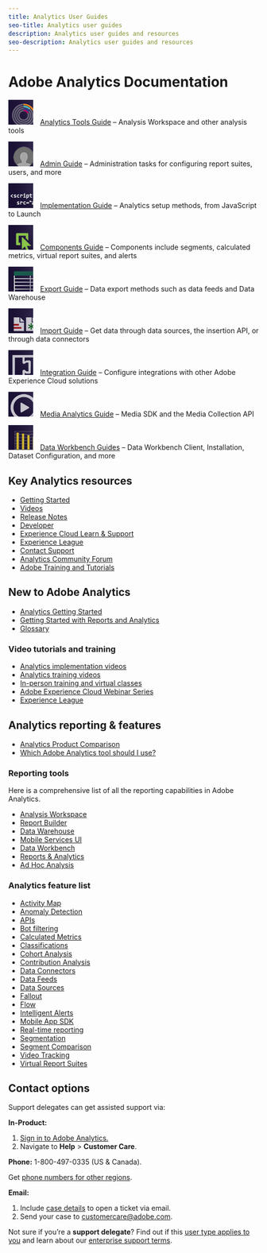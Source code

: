 ```yaml
---
title: Analytics User Guides
seo-title: Analytics user guides
description: Analytics user guides and resources
seo-description: Analytics user guides and resources
---
```


# Adobe Analytics Documentation

[![Analyze](assets/analyze_50px.png)](/help/analyze/home.md)&emsp;[Analytics Tools Guide](/help/analyze/home.md) &ndash; Analysis Workspace and other analysis tools

[![Admin](assets/admin_50px.png)](/help/admin/home.md)&emsp;[Admin Guide](/help/admin/home.md) &ndash; Administration tasks for configuring report suites, users, and more

[![Implementation](assets/implement_50px.png)](/help/implement/home.md)&emsp;[Implementation Guide](/help/implement/home.md) &ndash; Analytics setup methods, from JavaScript to Launch

[![Components](assets/components_50px.png)](/help/components/home.md)&emsp;[Components Guide](/help/components/home.md) &ndash; Components include segments, calculated metrics, virtual report suites, and alerts

[![Export](assets/export_50px.png)](/help/export/home.md)&emsp;[Export Guide](/help/export/home.md) &ndash; Data export methods such as data feeds and Data Warehouse

[![Import](assets/import_50px.png)](/help/import/home.md)&emsp;[Import Guide](/help/import/home.md) &ndash; Get data through data sources, the insertion API, or through data connectors

[![Integration](assets/integrate_50px.png)](/help/integrate/home.md)&emsp;[Integration Guide](/help/integrate/home.md) &ndash; Configure integrations with other Adobe Experience Cloud solutions

[![Media Analytics](assets/media_50px.png)](https://docs.adobe.com/content/help/en/media-analytics/using/media-overview.html)&emsp;[Media Analytics Guide](https://docs.adobe.com/content/help/en/media-analytics/using/media-overview.html) &ndash; Media SDK and the Media Collection API

[![DWB](assets/workbench_50px.png)](https://marketing.adobe.com/resources/help/en_US/insight/)&emsp;[Data Workbench Guides](https://marketing.adobe.com/resources/help/en_US/insight/) &ndash; Data Workbench Client, Installation, Dataset Configuration, and more

<!--
## HTML Table

<table>
<thead>
<tr>
<th>User Guide</th>
<th>Description</th>
</tr>
</thead>
<tbody>
<tr>
<td valign="middle"><a href="/help/analyze/home.md"><img alt="Analyze" src="assets/analyze_50px.png" /></a>&emsp;<a href="/help/analyze/home.md">Analytics Tools Guide</a></td>
<td valign="middle">The Tools Guide features all the analysis tools you can use in Adobe Analytics. First and foremost, it provides thorough documentation on Analysis Workspace, the premier analysis and visualization tool for Analytics.</td>
</tr>
<tr>
<td valign="middle"><a href="/help/admin/home.md"><img alt="Admin" src="assets/admin_50px.png" /></a>&emsp;<a href="/help/admin/home.md">Admin Guide</a></td>
<td valign="middle">The Admin guide covers all Adobe Analytics Admin configuration tasks, such as setting up report suites, users/groups, classifications, or data governance.</td>
</tr>
<tr>
<td valign="middle"><a href="/help/implement/home.md"><img alt="Implementation" src="assets/implement_50px.png" /></a>&emsp;<a href="/help/implement/home.md">Implementation Guide</a></td>
<td valign="middle">The Implementation guide walks you through different Adobe Analytics implementation methods, from JavaScript to Launch.</td>
</tr>
<tr>
<td valign="middle"><a href="/help/components/home.md"><img alt="Components" src="assets/components_50px.png" /></a>&emsp;<a href="/help/components/home.md">Components Guide</a></td>
<td valign="middle">Analytics components help you fine tune and empower your customer journey analysis. Examples of components include segments, calculated metrics, virtual report suites, and alerts.</td>
</tr>
<tr>
<td valign="middle"><a href="/help/export/home.md"><img alt="Export" src="assets/export_50px.png" /></a>&emsp;<a href="/help/export/home.md">Export Guide</a></td>
<td valign="middle">The Export guide discusses various data export methods, such as data feeds and Data Warehouse.</td>
</tr>
<tr>
<td valign="middle"><a href="/help/import/home.md"><img alt="Import" src="assets/import_50px.png" /></a>&emsp;<a href="/help/import/home.md">Import Guide</a></td>
<td valign="middle">The Import guide explains how to get data into Analytics through data sources, the insertion API, or through data connectors.</td>
</tr>
<tr>
<td valign="middle"><a href="/help/integrate/home.md"><img alt="Integration" src="assets/integrate_50px.png" /></a>&emsp;<a href="/help/integrate/home.md">Integration Guide</a></td>
<td valign="middle">The Integration guide helps you configure integrations with other Adobe Experience Cloud solutions, such as Audience Manager, Advertising Cloud, or Target.</td>
</tr>
<tr>
<td valign="middle"><a href="https://docs.adobe.com/content/help/en/media-analytics/using/media-overview.html"><img alt="Media Analytics" src="assets/media_50px.png" /></a>&emsp;<a href="https://docs.adobe.com/content/help/en/media-analytics/using/media-overview.html">Media Analytics Guide</a></td>
<td valign="middle">The Media Analytics guide provides instructions on the Media SDK and the Media Collection API.</td>
</tr>
<tr>
<td valign="middle"><a href="https://marketing.adobe.com/resources/help/en_US/insight/"><img alt="DWB" src="assets/workbench_50px.png" /></a>&emsp;<a href="https://marketing.adobe.com/resources/help/en_US/insight/">Data Workbench Guides</a></td>
<td valign="middle">The Data Workbench guide provides instructions on the Data Workbench Client, Installation, Dataset Configuration, and more.</td>
</tr>
</tbody>
</table>

## Analytics User Guides Table Grid

| &nbsp; | &nbsp; | &nbsp; |
|--- |--- |--- |
|[![Admin](assets/admin_100px.png)](/help/admin/home.md) |[![Analyze](assets/analyze_100px.png)](/help/analyze/home.md) |[![Components](assets/components_100px.png)](/help/components/home.md) |
|[![Import](assets/import_100px.png)](/help/import/home.md) |[![Export](assets/export_100px.png)](/help/export/home.md) |[![Integration](assets/integrate_100px.png)](/help/integrate/home.md) |
|[![Implementation](assets/implement_100px.png)](/help/implement/home.md) |[![Data Workbench](assets/workbench_100px.png)](https://marketing.adobe.com/resources/help/en_US/insight/) |[![Media](assets/media_100px.png)](https://docs.adobe.com/content/help/en/media-analytics/using/media-overview.html) |

## Markdown Table

| User Guide | Description |
|--- |--- |
|[![Analyze](assets/analyze_50px.png)](/help/analyze/home.md)<br>[Analytics Tools Guide](/help/analyze/home.md) | The Tools Guide features all the analysis tools you can use in Adobe Analytics. First and foremost, it provides thorough documentation on Analysis Workspace, the premier analysis and visualization tool for Analytics. |
|[![Admin](assets/admin_50px.png)](/help/admin/home.md)<br>[Admin Guide](/help/admin/home.md) | The Admin guide covers all Adobe Analytics Admin configuration tasks, such as setting up report suites, users/groups, classifications, or data governance. |
|[![Implementation](assets/implement_50px.png)](/help/implement/home.md)<br>[Implementation Guide](/help/implement/home.md) | The Implementation walks you through different Adobe Analytics implementation methods, from JavaScript to Launch. |
|[![Components](assets/components_50px.png)](/help/components/home.md)<br>[Components Guide](/help/components/home.md) | Analytics components help you fine tune and empower your customer journey analysis. Examples of components include segments, calculated metrics, virtual report suites, and alerts. |
|[![Export](assets/export_50px.png)](/help/export/home.md) <br>[Export Guide](/help/export/home.md) | The Export guide discusses various data export methods, such as data feeds and Data Warehouse. |
|[![Import](assets/import_50px.png)](/help/import/home.md) <br>[Import Guide](/help/import/home.md) | The Import guide explains how to get data into Analytics through data sources, the insertion API, or through data connectors. |
|[![Integration](assets/integrate_50px.png)](/help/integrate/home.md) <br>[Integration Guide](/help/integrate/home.md) | The Integration guide helps you configure integrations with other Adobe Experience Cloud solutions, such as Audience Manager, Advertising Cloud, or Target. |
|[![Media Analytics](assets/media_50px.png)](https://docs.adobe.com/content/help/en/media-analytics/using/media-overview.html) <br>[Media Analytics Guide](https://docs.adobe.com/content/help/en/media-analytics/using/media-overview.html) | The Media Analytics guide provides instructions on the Media SDK and the Media Collection API. |
|[![DWB](assets/workbench_50px.png)](https://marketing.adobe.com/resources/help/en_US/insight/) <br>[Data Workbench Guides](https://marketing.adobe.com/resources/help/en_US/insight/)|The Data Workbench Guide provides instructions on the Data Workbench Client, Installation, Dataset Configuration, and more.|
-->

## Key Analytics resources

* [Getting Started](https://helpx.adobe.com/analytics/get-started.html)
* [Videos](https://helpx.adobe.com/analytics/kt/index/analytics-videos.html)
* [Release Notes](https://marketing.adobe.com/resources/help/en_US/whatsnew/)
* [Developer](/help/admin/data-collection/developer.md)
* [Experience Cloud Learn & Support](https://helpx.adobe.com/support/experience-cloud.html)
* [Experience League](https://landing.adobe.com/experience-league/)
* [Contact Support](https://helpx.adobe.com/contact/enterprise-support.ec.html)
* [Analytics Community Forum](https://forums.adobe.com/community/experience-cloud/analytics-cloud/analytics)
* [Adobe Training and Tutorials](https://helpx.adobe.com/learning.html?promoid=KAUDK)

<!-- Copied from Helpx hub page. Let's simplify and keep what's useful -->

## New to Adobe Analytics

* [Analytics Getting Started](https://helpx.adobe.com/analytics/get-started.html)
* [Getting Started with Reports and Analytics](/help/analyze/reports-analytics/getting-started.md)
* [Glossary](https://marketing.adobe.com/resources/help/en_US/reference/glossary.html)

### Video tutorials and training

* [Analytics implementation videos](https://helpx.adobe.com/analytics/kt/index/analytics-videos.html)
* [Analytics training videos](http://www.adobe.com/training/video.html#analytics)
* [In-person training and virtual classes](https://training.adobe.com/training/courses.html#solution=adobeAnalytics)
* [Adobe Experience Cloud Webinar Series](https://www.adobe.com/sea/events/aec-webinars.html)  
* [Experience League](https://landing.adobe.com/experience-league/)  

## Analytics reporting & features

* [Analytics Product Comparison](/help/admin/c-analytics-product-comparison/analytics-product-comparison.md)
* [Which Adobe Analytics tool should I use?](/help/admin/c-analytics-product-comparison/which-analytics-tool.md)

### Reporting tools

Here is a comprehensive list of all the reporting capabilities in Adobe Analytics.

*   [Analysis Workspace](/help/analyze/analysis-workspace/analysis-workspace-features.md)
*   [Report Builder](/help/analyze/report-builder/report-builder-overview.md)
*   [Data Warehouse](/help/export/data-warehouse/data-warehouse.md)
*   [Mobile Services UI](https://docs.adobe.com/content/help/en/mobile-services/using/home.html)
*   [Data Workbench](https://marketing.adobe.com/resources/help/en_US/insight/)
*   [Reports & Analytics](/help/analyze/reports-analytics/getting-started.md)
*   [Ad Hoc Analysis](/help/analyze/ad-hoc-analysis/adhoc-home.md)

### Analytics feature list

<!-- Please review this list. Still valid? Complete? Is this really useful? -->

*   [Activity Map](/help/analyze/activity-map/activity-map.md)
*   [Anomaly Detection](/help/analyze/analysis-workspace/virtual-analyst/c-anomaly-detection/statistics-anomaly-detection.md)
*   [APIs](/help/admin/data-collection/developer.md)
*   [Bot filtering](/help/admin/admin/bot-rules/bot-rules.md)
*   [Calculated Metrics](/help/components/c-calcmetrics/cm-overview.md)
*   [Classifications](/help/components/c-classifications2/c-classifications.md)
*   [Cohort Analysis](/help/analyze/analysis-workspace/visualizations/cohort-table/cohort-analysis.md)
*   [Contribution Analysis](/help/analyze/analysis-workspace/virtual-analyst/c-anomaly-detection/anomaly-detection.md)
*   [Data Connectors](https://www.adobeexchange.com/experiencecloud.html)
*   [Data Feeds](/help/export/analytics-data-feed/c-getstarted/data-feed-overview.md)   
*   [Data Sources](/help/import/c-data-sources/datasrc-home.md)  
*   [Fallout](/help/analyze/analysis-workspace/visualizations/fallout/fallout-flow.md)
*   [Flow](/help/analyze/analysis-workspace/visualizations/c-flow/flow.md)
*   [Intelligent Alerts](/help/components/c-alerts/intellligent-alerts.md)
*   [Mobile App SDK](https://docs.adobe.com/content/help/en/mobile-services/using/home.html)  
*   [Real-time reporting](/help/components/c-real-time-reporting/realtime.md)
*   [Segmentation](/help/components/c-segmentation/seg-home.md)
*   [Segment Comparison](/help/analyze/analysis-workspace/c-panels/c-segment-comparison/segment-comparison.md)
*   [Video Tracking](https://docs.adobe.com/content/help/en/media-analytics/using/media-overview.html)
*   [Virtual Report Suites](/help/components/vrs/vrs-about.md)

## Contact options

Support delegates can get assisted support via:

**In-Product:**

1.  [Sign in to Adobe Analytics.](https://sc.omniture.com/login/)
1.  Navigate to **Help** > **Customer Care**.  

**Phone:** 1-800-497-0335 (US & Canada).

Get [phone numbers for other regions](https://helpx.adobe.com/contact/dma-external/DMACustomeCareRegionalPhoneNumbers.html).

**Email:**

1.  Include [case details](https://helpx.adobe.com/experience-cloud/enterprise-email-support-guidelines.html) to open a ticket via email. 
1.  Send your case to [customercare@adobe.com](mailto:customercare@adobe.com).

Not sure if you’re a **support delegate**? Find out if this [user type applies to you](https://helpx.adobe.com/experience-cloud/supported-users.html) and learn about our [enterprise support terms](https://helpx.adobe.com/support/programs/enterprise-support-terms.html).  
